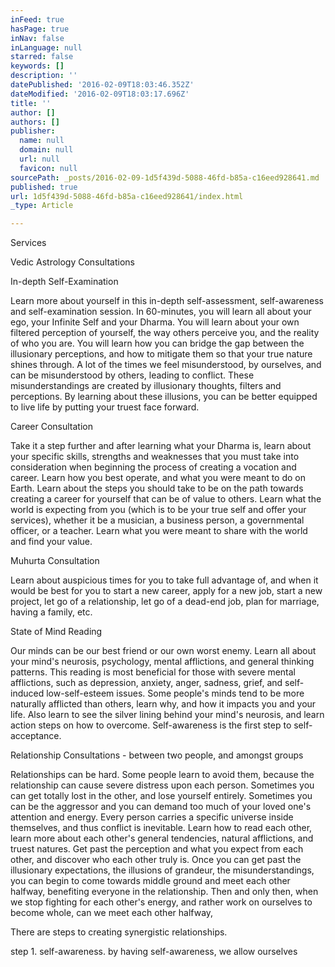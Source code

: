 ```yaml
---
inFeed: true
hasPage: true
inNav: false
inLanguage: null
starred: false
keywords: []
description: ''
datePublished: '2016-02-09T18:03:46.352Z'
dateModified: '2016-02-09T18:03:17.696Z'
title: ''
author: []
authors: []
publisher:
  name: null
  domain: null
  url: null
  favicon: null
sourcePath: _posts/2016-02-09-1d5f439d-5088-46fd-b85a-c16eed928641.md
published: true
url: 1d5f439d-5088-46fd-b85a-c16eed928641/index.html
_type: Article

---
```

Services

Vedic Astrology Consultations

In-depth Self-Examination

Learn more about yourself in this in-depth self-assessment, self-awareness and self-examination session. In 60-minutes, you will learn all about your ego, your Infinite Self and your Dharma. You will learn about your own filtered perception of yourself, the way others perceive you, and the reality of who you are. You will learn how you can bridge the gap between the illusionary perceptions, and how to mitigate them so that your true nature shines through. A lot of the times we feel misunderstood, by ourselves, and can be misunderstood by others, leading to conflict. These misunderstandings are created by illusionary thoughts, filters and perceptions. By learning about these illusions, you can be better equipped to live life by putting your truest face forward.

Career Consultation

Take it a step further and after learning what your Dharma is, learn about your specific skills, strengths and weaknesses that you must take into consideration when beginning the process of creating a vocation and career. Learn how you best operate, and what you were meant to do on Earth. Learn about the steps you should take to be on the path towards creating a career for yourself that can be of value to others. Learn what the world is expecting from you (which is to be your true self and offer your services), whether it be a musician, a business person, a governmental officer, or a teacher. Learn what you were meant to share with the world and find your value.

Muhurta Consultation

Learn about auspicious times for you to take full advantage of, and when it would be best for you to start a new career, apply for a new job, start a new project, let go of a relationship, let go of a dead-end job, plan for marriage, having a family, etc.

State of Mind Reading

Our minds can be our best friend or our own worst enemy. Learn all about your mind's neurosis, psychology, mental afflictions, and general thinking patterns. This reading is most beneficial for those with severe mental afflictions, such as depression, anxiety, anger, sadness, grief, and self-induced low-self-esteem issues. Some people's minds tend to be more naturally afflicted than others, learn why, and how it impacts you and your life. Also learn to see the silver lining behind your mind's neurosis, and learn action steps on how to overcome. Self-awareness is the first step to self-acceptance.

Relationship Consultations - between two people, and amongst groups

Relationships can be hard. Some people learn to avoid them, because the relationship can cause severe distress upon each person. Sometimes you can get totally lost in the other, and lose yourself entirely. Sometimes you can be the aggressor and you can demand too much of your loved one's attention and energy. Every person carries a specific universe inside themselves, and thus conflict is inevitable. Learn how to read each other, learn more about each other's general tendencies, natural afflictions, and truest natures. Get past the perception and what you expect from each other, and discover who each other truly is. Once you can get past the illusionary expectations, the illusions of grandeur, the misunderstandings, you can begin to come towards middle ground and meet each other halfway, benefiting everyone in the relationship. Then and only then, when we stop fighting for each other's energy, and rather work on ourselves to become whole, can we meet each other halfway,

There are steps to creating synergistic relationships.

step 1\. self-awareness. by having self-awareness, we allow ourselves